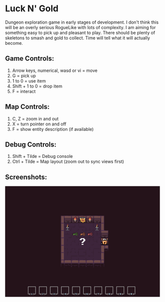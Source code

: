 # Luck N' Gold
Dungeon exploration game in early stages of development. I don't think this will be an overly serious RogueLike with lots of complexity. I am aiming for something easy to pick up and pleasant to play. There should be plenty of skeletons to smash and gold to collect. Time will tell what it will actually become.

## Game Controls:
1. Arrow keys, numerical, wasd or vi = move
2. G = pick up
3. 1 to 0 = use item
4. Shift + 1 to 0 = drop item
5. F = interact

## Map Controls:
1. C, Z = zoom in and out
2. X = turn pointer on and off
3. F = show entity description (if available)

## Debug Controls:
1. Shift + Tilde = Debug console
1. Ctrl + Tilde = Map layout (zoom out to sync views first)

## Screenshots:

<p align="center" style="margin-bottom: 0px !important;">
  <img width="800" src="/Screenshots/Gameplay.png" alt="Gameplay" align="center">
</p>
